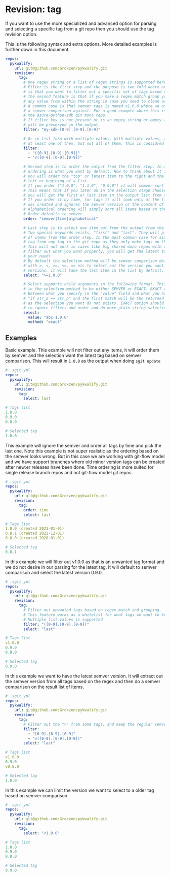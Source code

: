 # Revision: tag

If you want to use the more specialized and advanced option for parsing and selecting a specific tag from a git repo then you should use the tag revision option.

This is the following syntax and extra options. More detailed examples is further down in this document.

```yaml
repos:
  pykwalify:
    url: git@github.com:Grokzen/pykwalify.git
    revision:
      tag:
        # One regex string or a list of regex strings is supported here
        # Filter is the first step and the purpose is two fold where one
        # is that you want to filter out a specific set of tags based on a pattern matching.
        # The second feature is that if you make a regex match group you can extract out
        # any value from within the string in case you need to clean away unwanted data.
        # A common case is that semver tags is named v1.0.0 where we only want 1.0.0 to perform
        # a semver comparison against. For a good example where this is very usefull please check
        # the azure-python-sdk git mono repo.
        # If filter key is not present or is an empty string or empty list all values
        # will be preserved in the output.
        filter: "my-sdk-[0-9].[0-9].[0-9]"

        # Or in list form with multiple values. With multiple values, any value that wants to be preserved must match
        # at least one of them, but not all of them. This is considred a whitelist & extract operation.
        filter:
          - "([0-9].[0-9].[0-9])"
          - "v([0-9].[0-9].[0-9])"

        # Second step is to order the output from the filter step. In most cases the default semver
        # ordering is what you want by default. How to think about it is that if you order something
        # you will order the "top" or latest item to the right and the lower items to the
        # left or begining of a list.
        # If you order ["1.0.0", "1.1.0", "0.9.0"] it will semver sort to ["0.9.0", "1.0.0", "1.1.0"]
        # This means that if you later on in the selection stage choose "last" or "first" special keywords,
        # you will get the first or last item in the output list from this step.
        # If you order it by time, for tags it will look only at the timestamp of when the tag
        # was created and ignores the semver version or the content of the tag string.
        # Alphabetical ordering will simply sort all items based on their string content only.
        # Order defaults to semver
        order: "semver|time|alphabetical"

        # Last step is to select one item out from the output from the order step.
        # Two special keywords exists, "first" and "last". They will pick the first or last item from the list
        # of items from the order step. In the most common case for simple git repos, you want to select the last
        # tag from any tag in the git repo as they only make tags on their master branch and only sequential version increases.
        # This will not work in cases like big shared mono repos with tags for different components where if you do not
        # filter out what you want properly, you will get the latest tag for a random component which might be wrong for
        # your needs
        # By default the selection method will be semver comparison defined by PEP440. This mean you can do selections
        # with >, <, >=, <=, == etc to select out the version you want. Note here that if your selection matches multiple
        # versions, it will take the last item in the list by default.
        select: ">=1.0.0"

        # Select supports child arguments in the following format. This makes it possible to change some of the parameters
        # in the selection method to be either SEMVER or EXACT. EXACT means that you make a plain string comparison
        # between what you specify in the "value" field and what you have in your input list. This is equal to
        # "if str_a == str_b" and the first match will be the returned item. If you have no match it will fail out
        # as the selection you want do not exists. EXACT option should be chosen if you care less about semver and want
        # to ignore filters and order and do more plain string selection.
        select:
          value: "abc-1.0.0"
          method: "exact"
```


## Examples

Basic example. This example will not filter out any items, it will order them by semver and the selection want the latest tag based on semver comparison. This will result in `1.0.0` as the output when doing `sgit update`

```yaml
# .sgit.yml
repos:
  pykwalify:
    url: git@github.com:Grokzen/pykwalify.git
    revision:
      tag:
        select: last

# Tags list
1.0.0
0.9.0
0.8.0

# Selected tag
1.0.0
```

This example will ignore the semver and order all tags by time and pick the last one. Note this example is not super realistic as the ordering based on the semver looks wrong. But in this case we are working with git-flow model and we have support branches where old minor version tags can be created after new:er releases have been done. Time ordering is more suited for single release branch repos and not git-flow model git repos.

```yaml
# .sgit.yml
repos:
  pykwalify:
    url: git@github.com:Grokzen/pykwalify.git
    revision:
      tag:
        order: time
        select: last

# Tags list
1.0.0 (created 2021-01-01)
0.8.1 (created 2022-12-01)
0.8.0 (created 2020-01-01)

# Selected tag
0.8.1
```

In this example we will filter out v1.0.0 as that is an unwanted tag format and we do not desire in our
parsing for the latest tag. It will default to semver comparison and select the latest version 0.9.0.

```yaml
# .sgit.yml
repos:
  pykwalify:
    url: git@github.com:Grokzen/pykwalify.git
    revision:
      tag:
        # Filter out unwanted tags based on regex match and grouping.
        # This feature works as a whitelist for what tags we want to keep
        # Multiple list values is supported
        filter: "([0-9].[0-9].[0-9])"
        select: "last"

# Tags list
v1.0.0
0.9.0
0.8.0

# Selected tag
0.9.0
```

In this example we want to have the latest semver version. It will extract out the semver version from all tags based on the regex and then do a semver comparison on the result list of items.

```yaml
# .sgit.yml
repos:
  pykwalify:
    url: git@github.com:Grokzen/pykwalify.git
    revision:
      tag:
        # Filter out the "v" from some tags, and keep the regular semver tags
        filter:
          - "[0-9].[0-9].[0-9]"
          - "v([0-9].[0-9].[0-9])"
        select: "last"

# Tags list
v1.0.0
0.9.0
v0.8.0

# Selected tag
1.0.0
```

In this example we can limit the version we want to select to a older tag based on semver comparison.

```yaml
# .sgit.yml
repos:
  pykwalify:
    url: git@github.com:Grokzen/pykwalify.git
    revision:
      tag:
        select: "<1.0.0"

# Tags list
1.0.0
0.9.0
0.8.0

# Selected tag
0.9.0
```
